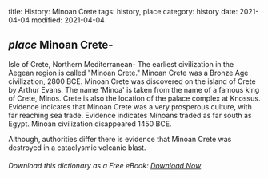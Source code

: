 title: History: Minoan Crete
tags: history, place
category: history
date: 2021-04-04
modified: 2021-04-04

## _place_  Minoan Crete-
Isle of Crete, Northern Mediterranean-
The earliest
civilization in the Aegean region is called "Minoan Crete."  Minoan
Crete was a Bronze Age civilization,   2800 BCE.
  Minoan Crete
was discovered on the island of Crete by Arthur Evans.  The name
'Minoa' is taken from the name of a famous king of Crete, Minos.
Crete is also the location of the palace complex at Knossus.  Evidence
indicates that Minoan Crete was a very prosperous culture, with
far reaching sea trade.  Evidence indicates Minoans traded as far
south as Egypt.  Minoan civilization disappeared   1450 BCE.

Although, authorities differ there is evidence that Minoan Crete was
destroyed in a cataclysmic volcanic blast.


###### Download *this* dictionary as a Free eBook: [Download Now]({static}static/SerfHistoryDictionary.pdf)

